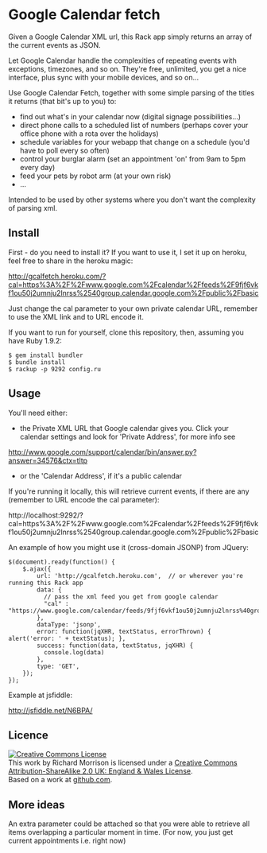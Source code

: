 Google Calendar fetch
=====================

Given a Google Calendar XML url, this Rack app simply returns an array of the current events as JSON.

Let Google Calendar handle the complexities of repeating events with exceptions, timezones, and so on.
They're free, unlimited, you get a nice interface, plus sync with your mobile devices, and so on...

Use Google Calendar Fetch, together with some simple parsing of the titles it returns (that bit's up to you) to:

* find out what's in your calendar now (digital signage possibilities...)
* direct phone calls to a scheduled list of numbers (perhaps cover your office phone with a rota over the holidays)
* schedule variables for your webapp that change on a schedule (you'd have to poll every so often)
* control your burglar alarm (set an appointment 'on' from 9am to 5pm every day)
* feed your pets by robot arm (at your own risk)
* ...

Intended to be used by other systems where you don't want the complexity of parsing xml.

Install
-------

First - do you need to install it?  If you want to use it, I set it up on heroku, feel free to share in the heroku magic:

http://gcalfetch.heroku.com/?cal=https%3A%2F%2Fwww.google.com%2Fcalendar%2Ffeeds%2F9fjf6vkf1ou50j2umnju2lnrss%2540group.calendar.google.com%2Fpublic%2Fbasic

Just change the cal parameter to your own private calendar URL, remember to use the XML link and to URL encode it.

If you want to run for yourself, clone this repository, then, assuming you have Ruby 1.9.2:

    $ gem install bundler
    $ bundle install
    $ rackup -p 9292 config.ru

Usage
-----

You'll need either:

* the Private XML URL that Google calendar gives you.  Click your calendar settings
and look for 'Private Address', for more info see

http://www.google.com/support/calendar/bin/answer.py?answer=34576&ctx=tltp

* or the 'Calendar Address', if it's a public calendar

If you're running it locally, this will retrieve current events, if there are any (remember to URL encode the cal parameter):

http://localhost:9292/?cal=https%3A%2F%2Fwww.google.com%2Fcalendar%2Ffeeds%2F9fjf6vkf1ou50j2umnju2lnrss%2540group.calendar.google.com%2Fpublic%2Fbasic


An example of how you might use it (cross-domain JSONP) from JQuery:

    $(document).ready(function() {
        $.ajax({
            url: 'http://gcalfetch.heroku.com',  // or wherever you're running this Rack app
            data: {
              // pass the xml feed you get from google calendar
              "cal" : "https://www.google.com/calendar/feeds/9fjf6vkf1ou50j2umnju2lnrss%40group.calendar.google.com/public/basic"
            },
            dataType: 'jsonp',
            error: function(jqXHR, textStatus, errorThrown) { alert('error: ' + textStatus); },
            success: function(data, textStatus, jqXHR) { 
              console.log(data) 
            },
            type: 'GET',
        });
    });

Example at jsfiddle:

http://jsfiddle.net/N6BPA/

Licence
-------

<a rel="license" href="http://creativecommons.org/licenses/by-sa/2.0/uk/"><img alt="Creative Commons License" style="border-width:0" src="http://i.creativecommons.org/l/by-sa/2.0/uk/88x31.png" /></a><br />This work by <span xmlns:cc="http://creativecommons.org/ns#" property="cc:attributionName">Richard Morrison</span> is licensed under a <a rel="license" href="http://creativecommons.org/licenses/by-sa/2.0/uk/">Creative Commons Attribution-ShareAlike 2.0 UK: England &amp; Wales License</a>.<br />Based on a work at <a xmlns:dct="http://purl.org/dc/terms/" href="https://github.com/mozz100/gcalfetch" rel="dct:source">github.com</a>.

More ideas
----------

An extra parameter could be attached so that you were able to retrieve all items overlapping a particular moment in time.
(For now, you just get current appointments i.e. right now)